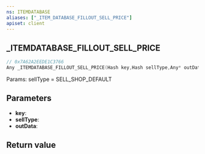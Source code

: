 ```yaml
---
ns: ITEMDATABASE
aliases: ["_ITEM_DATABASE_FILLOUT_SELL_PRICE"]
apiset: client
---
```

## _ITEMDATABASE_FILLOUT_SELL_PRICE

```c
// 0x7A62A2EEDE1C3766
Any _ITEMDATABASE_FILLOUT_SELL_PRICE(Hash key,Hash sellType,Any* outData);
```

Params: sellType = SELL_SHOP_DEFAULT

## Parameters
* **key**:
* **sellType**:
* **outData**:

## Return value

